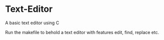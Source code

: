# Text-Editor
A basic text editor using C 

Run the makefile to behold a text editor with features edit, find, replace etc.
